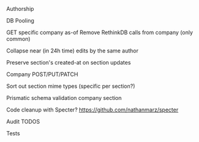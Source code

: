 Authorship

DB Pooling

GET specific company as-of
Remove RethinkDB calls from company (only common)

Collapse near (in 24h time) edits by the same author

Preserve section's created-at on section updates

Company POST/PUT/PATCH

Sort out section mime types (specific per section?)

Prismatic schema validation
  company
  section

Code cleanup with Specter? https://github.com/nathanmarz/specter

Audit TODOS

Tests